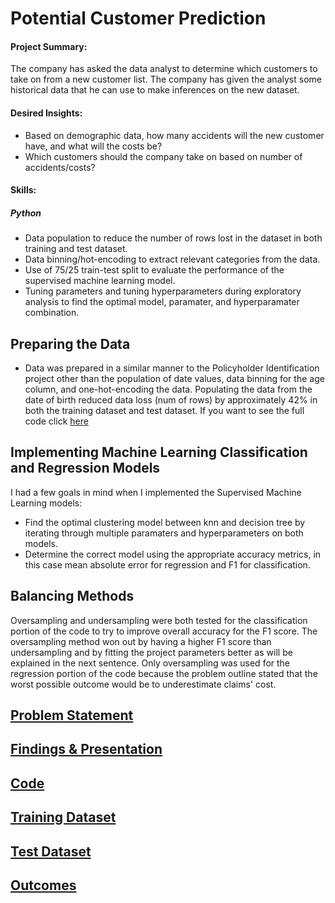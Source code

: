 # Potential Customer Prediction
#### Project Summary:
The company has asked the data analyst to determine which customers to take on from a new customer list. The company has given the analyst some historical data that he can use to make inferences on the new dataset. 
#### Desired Insights:
* Based on demographic data, how many accidents will the new customer have, and what will the costs be?
* Which customers should the company take on based on number of accidents/costs?
#### Skills:
##### Python
* Data population to reduce the number of rows lost in the dataset in both training and test dataset.
* Data binning/hot-encoding to extract relevant categories from the data.
* Use of 75/25 train-test split to evaluate the performance of the supervised machine learning model.
* Tuning parameters and tuning hyperparameters during exploratory analysis to find the optimal model, paramater, and hyperparamater combination.
## Preparing the Data
* Data was prepared in a similar manner to the Policyholder Identification project other than the population of date values, data binning for the age column, and one-hot-encoding the data. Populating the data from the date of birth reduced data loss (num of rows) by approximately 42% in both the training dataset and test dataset. If you want to see the full code click [here](https://github.com/benjammin97/PotentialCustomerPrediction/blob/main/auto_prediction_supervised_learning.ipynb)
## Implementing Machine Learning Classification and Regression Models

I had a few goals in mind when I implemented the Supervised Machine Learning models:
* Find the optimal clustering model between knn and decision tree by iterating through multiple paramaters and hyperparameters on both models.
* Determine the correct model using the appropriate accuracy metrics, in this case mean absolute error for regression and F1 for classification. 
  
## Balancing Methods
Oversampling and undersampling were both tested for the classification portion of the code to try to improve overall accuracy for the F1 score. The oversampling method won out by having a higher F1 score than undersampling and by fitting the project parameters better as will be explained in the next sentence. Only oversampling was used for the regression portion of the code because the problem outline stated that the worst possible outcome would be to underestimate claims' cost.

## [Problem Statement](https://github.com/benjammin97/PotentialCustomerPrediction/blob/main/MSC550%20Fall%202021%20Final%20(6).pdf)
## [Findings & Presentation](https://github.com/benjammin97/PotentialCustomerPrediction/blob/main/Classifying%20Policyholders%20with%20Supervised%20Learning.pdf)
## [Code](https://github.com/benjammin97/PotentialCustomerPrediction/blob/main/auto_prediction_supervised_learning.ipynb)
## [Training Dataset](https://github.com/benjammin97/PotentialCustomerPrediction/blob/main/auto_policies_2020.csv)
## [Test Dataset](https://github.com/benjammin97/PotentialCustomerPrediction/blob/main/auto_potential_customers_2022.csv)
## [Outcomes](https://github.com/benjammin97/PotentialCustomerPrediction/blob/main/Outcomes)
